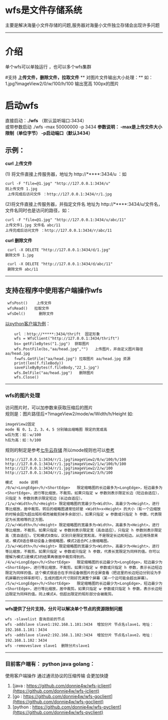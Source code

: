 # wfs是文件存储系统
主要是解决海量小文件存储的问题,服务器对海量小文件独立存储会出现许多问题

***

# 介绍
单个wfs可以单独运行 ，也可以多个wfs集群

#支持
 **上传文件，删除文件，拉取文件**
** 对图片文件输出大小处理：**
如：1.jpg?imageView2/0/w/100/h/100 输出宽高 100px的图片


# 启动wfs 
直接启动：**./wfs** （默认监听端口:3434） <br>
或带参数启动 ./wfs -max 50000000 -p 3434
**参数说明： -max是上传文件大小限制（单位字节）   -p启动端口（默认3434）** 
	


## 示例：

**curl 上传文件** <br/>

(1) 将文件直接上传服务器，地址为  http://*****:3434/u  ：如

	curl -F "file=@1.jpg" "http://127.0.0.1:3434/u"
 	则上传文件 1.jpg
	 上传完成后访问文件 ：http://127.0.0.1:3434/r/1.jpg 	
(2)将文件直接上传服务器，并指定文件名 地址为  http://*****:3434/u/文件名，
文件名同时也是访问的路径，如：

	curl -F "file=@1.jpg" "http://127.0.0.1:3434/u/abc/11"
	上传文件1.jpg 文件名 abc/11
	上传完成后访问文件 ：http://127.0.0.1:3434/r/abc/11

**curl 删除文件** 

	 curl -X DELETE "http://127.0.0.1:3434/d/1.jpg"
 	删除文件 1.jpg
 
	 curl -X DELETE "http://127.0.0.1:3434/d/abc/11"
	 删除文件 abc/11

***

## 支持在程序中使用客户端操作wfs

 	 wfsPost()    上传文件
 	 wfsRead()   拉取文件
 	 wfsDel()      删除文件

[以python客户端为例](https://github.com/donnie4w/wfs-pyclient "以python客户端为例")：

    	url ：http://*****:3434/thrift  固定形象
    	wfs = WfsClient("http://127.0.0.1:3434/thrift")
    	bs= getFileBytes("1.jpg")  获取图片
    	wfs.PostFile(bs,"aa/head.jpg","")   上传图片，并自定义图片路径aa/head.jpg
    	f=wfs.GetFile("aa/head.jpg") 拉取图片 aa/head.jpg 资源
    	print(len(f.fileBody))   
    	saveFileByBytes(f.fileBody,"22_1.jpg")
    	wfs.DelFile("aa/head.jpg")   删除图片
    	wfs.Close()

***

### **wfs的图片处理**
访问图片时，可以加参数来获取压缩后的图片 	<br/>
规则是：图片路径后+?imageView2/mode/w/Width/h/Height 如:

	imageView2固定
	mode 有 0，1，2，3，4，5 分别输出缩略图 限定的宽或高
	w后为宽：如：w/100
	h后为高：如：h/100
规则的制定是参考[七牛云存储](https://www.qiniu.com/ "七牛云存储")
所以mode规则也可以[参考](https://developer.qiniu.com/dora/api/1279/basic-processing-images-imageview2 "参考")

	http://127.0.0.1:3434/r/1.jpg?imageView2/0/w/100/h/100
	http://127.0.0.1:3434/r/1.jpg?imageView2/1/w/100/h/100 
	http://127.0.0.1:3434/r/1.jpg?imageView2/2/w/100
	http://127.0.0.1:3434/r/1.jpg?imageView2/3/h/100
	
	模式	 mode 说明
	/0/w/<LongEdge>/h/<ShortEdge>	限定缩略图的长边最多为<LongEdge>，短边最多为<ShortEdge>，进行等比缩放，不裁剪。如果只指定 w 参数则表示限定长边（短边自适应），只指定 h 参数则表示限定短边（长边自适应）。
	/1/w/<Width>/h/<Height>	限定缩略图的宽最少为<Width>，高最少为<Height>，进行等比缩放，居中裁剪。转后的缩略图通常恰好是 <Width>x<Height> 的大小（有一个边缩放的时候会因为超出矩形框而被裁剪掉多余部分）。如果只指定 w 参数或只指定 h 参数，代表限定为长宽相等的正方图。
	/2/w/<Width>/h/<Height>	限定缩略图的宽最多为<Width>，高最多为<Height>，进行等比缩放，不裁剪。如果只指定 w 参数则表示限定宽（高自适应），只指定 h 参数则表示限定高（宽自适应）。它和模式0类似，区别只是限定宽和高，不是限定长边和短边。从应用场景来说，模式0适合移动设备上做缩略图，模式2适合PC上做缩略图。
	/3/w/<Width>/h/<Height>	限定缩略图的宽最少为<Width>，高最少为<Height>，进行等比缩放，不裁剪。如果只指定 w 参数或只指定 h 参数，代表长宽限定为同样的值。你可以理解为模式1是模式3的结果再做居中裁剪得到的。
	/4/w/<LongEdge>/h/<ShortEdge>	限定缩略图的长边最少为<LongEdge>，短边最少为<ShortEdge>，进行等比缩放，不裁剪。如果只指定 w 参数或只指定 h 参数，表示长边短边限定为同样的值。这个模式很适合在手持设备做图片的全屏查看（把这里的长边短边分别设为手机屏幕的分辨率即可），生成的图片尺寸刚好充满整个屏幕（某一个边可能会超出屏幕）。
	/5/w/<LongEdge>/h/<ShortEdge>	限定缩略图的长边最少为<LongEdge>，短边最少为<ShortEdge>，进行等比缩放，居中裁剪。如果只指定 w 参数或只指定 h 参数，表示长边短边限定为同样的值。同上模式4，但超出限定的矩形部分会被裁剪。


***
**wfs提供了分片支持，分片可以解决单个节点的资源限制问题**

	wfs -slavelist 查询目前的节点 
	wfs -addslave slave1:192.168.1.101:3434  增加分片 节点名slave1，地址：192.168.1.101：3434
	wfs -addslave slave2:192.168.1.102:3434  增加分片 节点名slave2，地址：192.168.1.102：3434
	wfs -removeslave slave1  删除分片slave1

***

###  目前客户端有： python  java golang：
使用客户端操作 通过通讯协议的压缩传输 会更加快捷
1. [java : https://github.com/donnie4w/wfs-jclient](https://github.com/donnie4w/wfs-jclient)
2. [go : https://github.com/donnie4w/wfs-goclient](https://github.com/donnie4w/wfs-goclient)
3. [python : https://github.com/donnie4w/wfs-pyclient](https://github.com/donnie4w/wfs-pyclient)